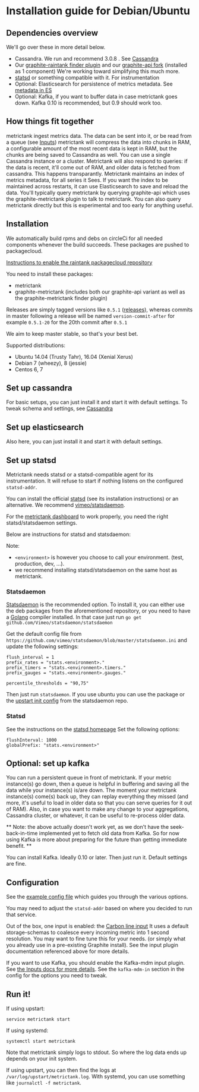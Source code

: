 # Installation guide for Debian/Ubuntu

## Dependencies overview

We'll go over these in more detail below.

* Cassandra. We run and recommend 3.0.8 .
  See [Cassandra](https://github.com/raintank/metrictank/blob/master/docs/cassandra.md)
* Our [graphite-raintank finder plugin](https://github.com/raintank/graphite-metrictank)
  and our [graphite-api fork](https://github.com/raintank/graphite-api/) (installed as 1 component)
  We're working toward simplifying this much more.
* [statsd](https://github.com/etsy/statsd) or something compatible with it.  For instrumentation
* Optional: Elasticsearch for persistence of metrics metadata.
  See [metadata in ES](https://github.com/raintank/metrictank/blob/master/docs/metadata.md#es)
* Optional: Kafka, if you want to buffer data in case metrictank goes down. Kafka 0.10 is recommended, but 0.9 should work too.

## How things fit together

metrictank ingest metrics data. The data can be sent into it, or be read from a queue (see
[Inputs](https://github.com/raintank/metrictank/blob/master/docs/inputs.md))
metrictank will compress the data into chunks in RAM, a configurable amount of the most recent data
is kept in RAM, but the chunks are being saved to Cassandra as well.  You can use a single Cassandra
instance or a cluster.  Metrictank will also respond to queries: if the data is recent, it'll come out of
RAM, and older data is fetched from cassandra.  This happens transparantly.
Metrictank maintains an index of metrics metadata, for all series it Sees. If you want the index to be maintained
across restarts, it can use Elasticsearch to save and reload the data.
You'll typically query metrictank by querying graphite-api which uses the graphite-metrictank plugin to talk
to metrictank.  You can also query metrictank directly but this is experimental and too early for anything useful.

## Installation

We automatically build rpms and debs on circleCi for all needed components whenever the build succeeds.
These packages are pushed to packagecloud.

[Instructions to enable the raintank packagecloud repository](https://packagecloud.io/raintank/raintank/install)

You need to install these packages:

* metrictank
* graphite-metrictank (includes both our graphite-api variant as well as the graphite-metrictank finder plugin)

Releases are simply tagged versions like `0.5.1` ([releases](https://github.com/raintank/metrictank/releases)),
whereas commits in master following a release will be named `version-commit-after` for example `0.5.1-20` for
the 20th commit after `0.5.1`

We aim to keep master stable, so that's your best bet.

Supported distributions:

* Ubuntu 14.04 (Trusty Tahr), 16.04 (Xenial Xerus)
* Debian 7 (wheezy), 8 (jessie)
* Centos 6, 7

## Set up cassandra

For basic setups, you can just install it and start it with default settings.
To tweak schema and settings, see [Cassandra](https://github.com/raintank/metrictank/blob/master/docs/cassandra.md)

## Set up elasticsearch

Also here, you can just install it and start it with default settings. 

## Set up statsd

Metrictank needs statsd or a statsd-compatible agent for its instrumentation.
It will refuse to start if nothing listens on the configured `statsd-addr`.

You can install the official [statsd](https://github.com/etsy/statsd) (see its installation instructions)
or an alternative. We recommend [vimeo/statsdaemon](https://github.com/vimeo/statsdaemon).

For the [metrictank dashboard](https://grafana.net/dashboards/279) to work properly, you need the right statsd/statsdaemon settings.

Below are instructions for statsd and statsdaemon:

Note:
 * `<environment>` is however you choose to call your environment. (test, production, dev, ...).
 * we recommend installing statsd/statsdaemon on the same host as metrictank.

### Statsdaemon

[Statsdaemon](https://github.com/vimeo/statsdaemon) is the recommended option.
To install it, you can either use the deb packages from the aforementioned repository,
or you need to have a [Golang](https://golang.org/) compiler installed.
In that case just run `go get github.com/Vimeo/statsdaemon/statsdaemon`

Get the default config file from `https://github.com/vimeo/statsdaemon/blob/master/statsdaemon.ini`
and update the following settings:

```
flush_interval = 1
prefix_rates = "stats.<environment>."
prefix_timers = "stats.<environment>.timers."
prefix_gauges = "stats.<environment>.gauges."

percentile_thresholds = "90,75"
```

Then just run `statsdaemon`.  If you use ubuntu you can use the package or the [upstart init config](https://github.com/vimeo/statsdaemon/blob/master/upstart-init-statsdaemon.conf) from the statsdaemon repo.

### Statsd

See the instructions on the [statsd homepage](https://github.com/etsy/statsd)
Set the following options:

```
flushInterval: 1000
globalPrefix: "stats.<environment>"
```

## Optional: set up kafka

You can run a persistent queue in front of metrictank.
If your metric instance(s) go down, then a queue is helpful in buffering and saving all the data while your instance(s) is/are down.
The moment your metrictank instance(s) come(s) back up, they can replay everything they missed (and more, it's useful to load in older data
so that you can serve queries for it out of RAM).
Also, in case you want to make any change to your aggregations, Cassandra cluster, or whatever, it can be useful to re-process older data.

** Note: the above actually doesn't work yet, as we don't have the seek-back-in-time implemented yet to fetch old data from Kafka.
So for now using Kafka is more about preparing for the future than getting immediate benefit. **

You can install Kafka. Ideally 0.10 or later.
Then just run it.  Default settings are fine.

## Configuration

See the [example config file](https://github.com/raintank/metrictank/blob/master/metrictank-sample.ini) which guides you through the various options.

You may need to adjust the `statsd-addr` based on where you decided to run that service.

Out of the box, one input is enabled: the [Carbon line input](https://github.com/raintank/metrictank/blob/master/docs/inputs.md#carbon)
It uses a default storage-schemas to coalesce every incoming metric into 1 second resolution.  You may want to fine tune this for your needs.
(or simply what you already use in a pre-existing Graphite install).
See the input plugin documentation referenced above for more details.

If you want to use Kafka, you should enable the Kafka-mdm input plugin.  See [the Inputs docs for more details](https://github.com/raintank/metrictank/blob/master/docs/inputs.md).
See the `kafka-mdm-in` section in the config for the options you need to tweak.

## Run it!

If using upstart:
```
service metrictank start
```

If using systemd:
```
systemctl start metrictank
```

Note that metrictank simply logs to stdout.  So where the log data ends up depends on your init system.

If using upstart, you can then find the logs at `/var/log/upstart/metrictank.log`.
With systemd, you can use something like `journalctl -f metrictank`.
